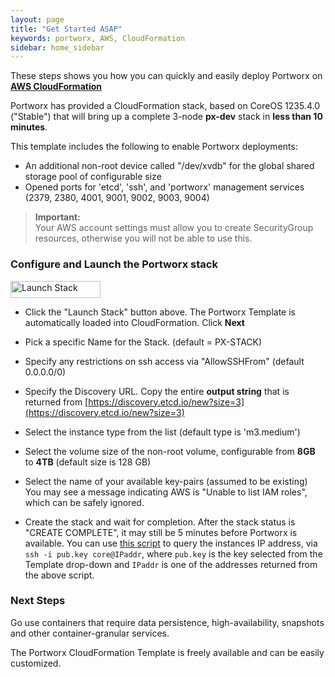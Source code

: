 ```yaml
---
layout: page
title: "Get Started ASAP"
keywords: portworx, AWS, CloudFormation
sidebar: home_sidebar
---
```


These steps shows you how you can quickly and easily deploy Portworx on [**AWS CloudFormation**](https://aws.amazon.com/cloudformation/)

Portworx has provided a CloudFormation stack, based on CoreOS 1235.4.0 ("Stable") that will bring up a complete 3-node **px-dev** stack in **less than 10 minutes**.

This template includes the following to enable Portworx deployments:

+ An additional non-root device called "/dev/xvdb" for the global shared storage pool of configurable size
+ Opened ports for 'etcd', 'ssh', and 'portworx' management services (2379, 2380, 4001, 9001, 9002, 9003, 9004)

>**Important:**<br/>Your AWS account settings must allow you to create SecurityGroup resources, otherwise you will not be able to use this.

### Configure and Launch the Portworx stack


<p><a href="https://console.aws.amazon.com/cloudformation/home#/stacks/new?stackName=PX-STACK&amp;templateURL=https://s3.amazonaws.com/cf-templates-1oefrvxk1p71o-us-east-1/Portworx_CoreOS_Stack_v1.2_Feb06_2017" rel="nofollow noreferrer" target="_blank"><img src="https://cdn.rawgit.com/buildkite/cloudformation-launch-stack-button-svg/master/launch-stack.svg" alt="Launch Stack" width="144px" height="27px" class="cf-stack"></a></p>

- Click the "Launch Stack" button above.  The Portworx Template is automatically loaded into CloudFormation.   Click **Next**

- Pick a specific Name for the Stack.  (default = PX-STACK)

- Specify any restrictions on ssh access via "AllowSSHFrom" (default 0.0.0.0/0)

- Specify the Discovery URL.  Copy the entire **output string** that is returned from [https://discovery.etcd.io/new?size=3](https://discovery.etcd.io/new?size=3)

- Select the instance type from the list (default type is 'm3.medium')

- Select the volume size of the non-root volume, configurable from **8GB** to **4TB** (default size is 128 GB)

- Select the name of your available key-pairs (assumed to be existing)
You may see a message indicating AWS is "Unable to list IAM roles", which can be safely ignored.

- Create the stack and wait for completion.  After the stack status is "CREATE COMPLETE", it may still be 5 minutes before Portworx is available.   You can use [this script](https://gist.githubusercontent.com/jsilberm/4fad7ac0496c0a651d1a240ec8dcf5c8/raw/a8bcd1cbe934926ee70489b0352864881336b71e/PX%2520Stack%2520Query) to query the instances IP address, via `ssh -i pub.key core@IPaddr`, where `pub.key` is the key selected from the Template drop-down and `IPaddr` is one of the addresses returned from the above script.


### Next Steps

Go use containers that require data persistence, high-availability, snapshots and other container-granular services.

The Portworx CloudFormation Template is freely available and can be easily customized.  
